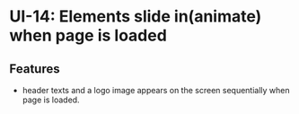# UI-14: Elements slide in(animate) when page is loaded
## Features
- header texts and a logo image appears on the screen sequentially when page is loaded.
